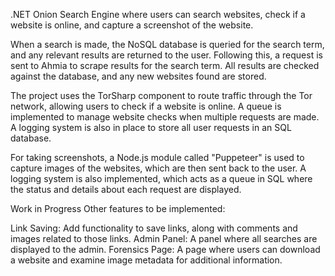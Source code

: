 .NET Onion Search Engine where users can search websites, check if a website is online, and capture a screenshot of the website.

When a search is made, the NoSQL database is queried for the search term, and any relevant results are returned to the user. Following this, a request is sent to Ahmia to scrape results for the search term. All results are checked against the database, and any new websites found are stored.

The project uses the TorSharp component to route traffic through the Tor network, allowing users to check if a website is online. A queue is implemented to manage website checks when multiple requests are made. A logging system is also in place to store all user requests in an SQL database.

For taking screenshots, a Node.js module called "Puppeteer" is used to capture images of the websites, which are then sent back to the user. A logging system is also implemented, which acts as a queue in SQL where the status and details about each request are displayed.

Work in Progress
Other features to be implemented:

Link Saving: Add functionality to save links, along with comments and images related to those links.
Admin Panel: A panel where all searches are displayed to the admin.
Forensics Page: A page where users can download a website and examine image metadata for additional information.
